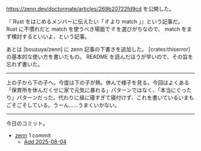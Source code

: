 <https://zenn.dev/doctormate/articles/269b20722fd9cd> を公開した。

『 Rust をはじめるメンバーに伝えたい「 if より match 」』という記事だ。 Rust に不慣れだと match を使うべき場面で if を選びがちなので、 match をまず検討するといいよ、という記事。

あとは [bouzuya/zenn] に zenn 記事の下書きを追加した。 [crates:thiserror] の基本的な使い方を書いたもの。 README を読んだほうが早いので、その旨を忘れず書いた。

---

上の子から下の子へ。今度は下の子が熱。休んで様子を見る。今回はよくある「保育所を休んだくせに家で元気に暴れる」パターンではなく、「本当にぐったり」パターンだった。代わりに昼に寝すぎて寝付けず、これを書いているいまもごそごそしている。うーん……うまくいかない。

---

今日のコミット。

- [zenn](https://github.com/bouzuya/zenn) 1 commit
  - [Add 2025-08-04](https://github.com/bouzuya/zenn/commit/afb9916ad8942e8055a17bc719f882bf079cfaa9)

